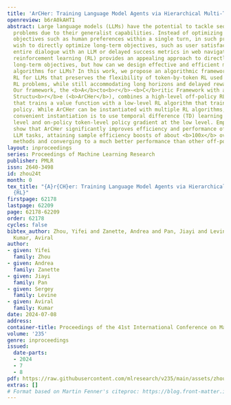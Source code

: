 ```yaml
---
title: 'ArCHer: Training Language Model Agents via Hierarchical Multi-Turn RL'
openreview: b6rA0kAHT1
abstract: Large language models (LLMs) have the potential to tackle sequential decision-making
  problems due to their generalist capabilities. Instead of optimizing “myopic” surrogate
  objectives such as human preferences within a single turn, in such problems, we
  wish to directly optimize long-term objectives, such as user satisfaction over an
  entire dialogue with an LLM or delayed success metrics in web navigation. Multi-turn
  reinforcement learning (RL) provides an appealing approach to directly optimize
  long-term objectives, but how can we design effective and efficient multi-turn RL
  algorithms for LLMs? In this work, we propose an algorithmic framework to multi-turn
  RL for LLMs that preserves the flexibility of token-by-token RL used in single-turn
  RL problems, while still accommodating long horizons and delayed rewards more effectively.
  Our framework, the <b>A</b>cto<b>r</b>-<b>C</b>ritic Framework with a <b>H</b>i<b>e</b>rarchical
  Structu<b>r</b>e (<b>ArCHer</b>), combines a high-level off-policy RL algorithm
  that trains a value function with a low-level RL algorithm that trains a token-by-token
  policy. While ArCHer can be instantiated with multiple RL algorithms, a particularly
  convenient instantiation is to use temporal difference (TD) learning at the high
  level and on-policy token-level policy gradient at the low level. Empirically, we
  show that ArCHer significantly improves efficiency and performance of multi-turn
  LLM tasks, attaining sample efficiency boosts of about <b>100x</b> over prior on-policy
  methods and converging to a much better performance than other off-policy methods.
layout: inproceedings
series: Proceedings of Machine Learning Research
publisher: PMLR
issn: 2640-3498
id: zhou24t
month: 0
tex_title: "{A}r{CH}er: Training Language Model Agents via Hierarchical Multi-Turn
  {RL}"
firstpage: 62178
lastpage: 62209
page: 62178-62209
order: 62178
cycles: false
bibtex_author: Zhou, Yifei and Zanette, Andrea and Pan, Jiayi and Levine, Sergey and
  Kumar, Aviral
author:
- given: Yifei
  family: Zhou
- given: Andrea
  family: Zanette
- given: Jiayi
  family: Pan
- given: Sergey
  family: Levine
- given: Aviral
  family: Kumar
date: 2024-07-08
address:
container-title: Proceedings of the 41st International Conference on Machine Learning
volume: '235'
genre: inproceedings
issued:
  date-parts:
  - 2024
  - 7
  - 8
pdf: https://raw.githubusercontent.com/mlresearch/v235/main/assets/zhou24t/zhou24t.pdf
extras: []
# Format based on Martin Fenner's citeproc: https://blog.front-matter.io/posts/citeproc-yaml-for-bibliographies/
---
```

